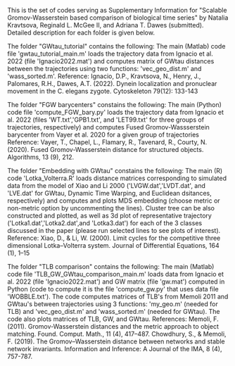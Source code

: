 This is the set of codes serving as Supplementary Information for "Scalable Gromov-Wasserstein based comparison of biological time series" by Natalia Kravtsova, Reginald L. McGee II, and Adriana T. Dawes (submitted). Detailed description for each folder is given below.  

The folder "GWtau_tutorial" contains the following:
The main (Matlab) code file 'gwtau_tutorial_main.m' loads the trajectory data from Ignacio et al. 2022 (file 'Ignacio2022.mat') and computes matrix of GWtau distances between the trajectories using two functions: 'vec_geo_dist.m' and 'wass_sorted.m'.
Reference: 
Ignacio, D.P., Kravtsova, N., Henry, J., Palomares, R.H., Dawes, A.T. (2022).
Dynein localization and pronuclear movement in the C. elegans zygote.
Cytoskeleton 79(12): 133-143


The folder "FGW barycenters" constains the following:
The main (Python) code file 'compute_FGW_bary.py' loads the trajectory data from Ignacio et al. 2022 (files 'WT.txt','GPB1.txt', and 'LET99.txt' for three groups of trajectories, respectively) and computes Fused Gromov-Wassserstein barycenter from Vayer et al. 2020 for a given group of trajectories
Reference:
Vayer, T., Chapel, L., Flamary, R., Tavenard, R., Courty, N. (2020). Fused Gromov-Wasserstein distance for structured objects. Algorithms, 13 (9),
212.


The folder "Embedding with GWtau" constains the following:
The main (R) code 'Lotka_Volterra.R' loads distance matrices corresponding to simulated data from the model of Xiao and Li 2000 ('LVGW.dat','LVDT.dat', and 'LVE.dat' for GWtau, Dynamic Time Warping, and Euclidean dsitances, respectively) and computes and plots MDS embedding (choose metric or non-metric option by uncommenting the lines). Cluster tree can be also constructed and plotted, as well as 3d plot of representative trajectory ('Lotka1.dat','Lotka2.dat',and 'Lotka3.dat') for each of the 3 classes discussed in the paper (please run selected lines to see plots of interest). 
Reference:
Xiao, D., & Li, W. (2000). Limit cycles for the competitive three dimensional
Lotka–Volterra system. Journal of Differential Equations, 164 (1), 1–15


The folder "TLB comparison" contains the following: 
The main (Matlab) code file 'TLB_GW_GWtau_comparison_main.m' loads data from Ignacio et al. 2022 (file 'Ignacio2022.mat') and GW matrix (file 'gw.mat') computed in Python (code to compute it is the file 'compute_gw.py' that uses data file 'WOBBLE.txt'). The code computes matrices of TLB's from Memoli 2011 and GWtau's between trajectories using 3 functions: 'my_geo.m' (needed for TLB) and 'vec_geo_dist.m' and 'wass_sorted.m' (needed for GWtau). The code also plots matrices of TLB, GW, and GWtau.
References:
Memoli, F. (2011). Gromov-Wasserstein distances and the metric approach
to object matching. Found. Comput. Math., 11 (4), 417–487.
Chowdhury, S., & Memoli, F. (2019). The Gromov–Wasserstein distance
between networks and stable network invariants. Information and
Inference: A Journal of the IMA, 8 (4), 757-787.
